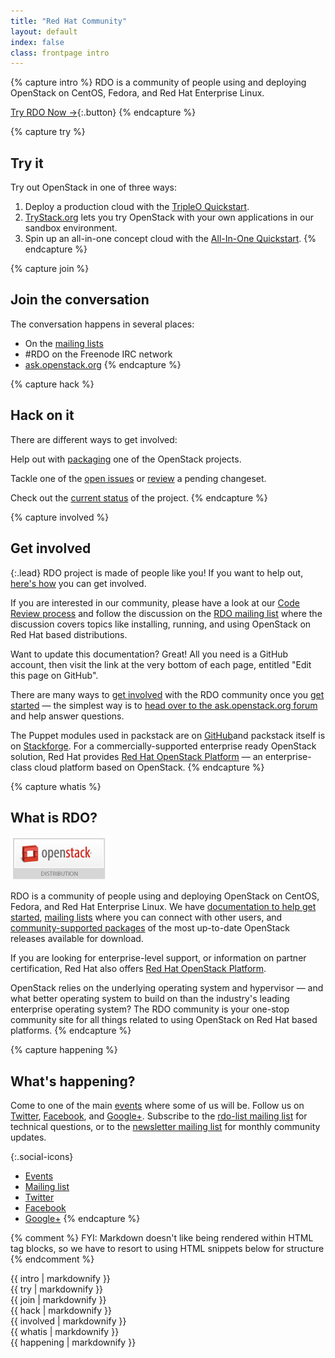 ```yaml
---
title: "Red Hat Community"
layout: default
index: false
class: frontpage intro
---
```


{% capture intro %}
RDO is a community of people using and deploying OpenStack on CentOS, Fedora, and Red Hat Enterprise Linux.

[Try RDO Now →](/install/quickstart/){:.button}
{% endcapture %}


{% capture try %}
## Try it

Try out OpenStack in one of three ways:

1. Deploy a production cloud with the [TripleO Quickstart](/tripleo).
2. [TryStack.org](http://trystack.org) lets you try OpenStack with your own applications in our sandbox environment.  
3. Spin up an all-in-one concept cloud with the [All-In-One Quickstart](/install/quickstart).
{% endcapture %}


{% capture join %}
## Join the conversation

The conversation happens in several places:

- On the [mailing lists](/community/mailing-lists)
- #RDO on the Freenode IRC network
- [ask.openstack.org](http://ask.openstack.org)
{% endcapture %}


{% capture hack %}
## Hack on it

There are different ways to get involved:

Help out with [packaging](/documentation/rdo-packaging/) one of the OpenStack projects.

Tackle one of the [open issues](http://tm3.org/rdobugs) or [review](http://review.rdoproject.org) a pending changeset.

Check out the [current status](http://dashboards.rdoproject.org) of the project.
{% endcapture %}


{% capture involved %}
## Get involved

{:.lead}
RDO project is made of people like you! If you want to help out, [here's how](/community) you can get involved.

If you are interested in our community, please have a look at our [Code Review process](https://review.rdoproject.org/) and follow the discussion on the [RDO mailing list](https://www.redhat.com/mailman/listinfo/rdo-list) where the discussion covers topics like installing, running, and using OpenStack on Red&nbsp;Hat based distributions.

Want to update this documentation? Great! All you need is a GitHub account, then visit the link at the very bottom of each page, entitled "Edit this page on GitHub".

There are many ways to [get involved](/community/) with the RDO community once you [get started](/install/quickstart/) — the simplest way is to [head over to the ask.openstack.org forum](http://ask.openstack.org) and help answer questions.

The Puppet modules used in packstack are on [GitHub](https://github.com/packstack)and packstack itself is on [Stackforge](https://github.com/stackforge/packstack). For a commercially-supported enterprise ready OpenStack solution, Red Hat provides [Red Hat OpenStack Platform](http://access.redhat.com/products/red-hat-openstack-platform/) — an enterprise-class cloud platform based on OpenStack.
{% endcapture %}


{% capture whatis %}
## What is RDO?

![An Openstack Distribution](/images/wiki/Openstack-distribution.png?1460046750)

RDO is a community of people using and deploying OpenStack on CentOS, Fedora, and Red Hat Enterprise Linux. We have [documentation to help get started](/documentation/), [mailing lists](/community/mailing-lists/) where you can connect with other users, and [community-supported packages](/install/quickstart/) of the most up-to-date OpenStack releases available for download.

If you are looking for enterprise-level support, or information on partner certification, Red Hat also offers [Red Hat OpenStack Platform](//redhat.com/en/technologies/linux-platforms/openstack-platform).

OpenStack relies on the underlying operating system and hypervisor — and what better operating system to build on than the industry's leading enterprise operating system? The RDO community is your one-stop community site for all things related to using OpenStack on Red Hat based platforms.
{% endcapture %}


{% capture happening %}
## What's happening?

Come to one of the main [events](events) where some of us will be. Follow us on [Twitter](http://twitter.com/rdocommunity/), [Facebook](http://facebook.com/rdocommunity), and [Google+](https://plus.google.com/communities/110409030763231732154). Subscribe to the [rdo-list mailing list](http://www.redhat.com/mailman/listinfo/rdo-list) for technical questions, or to the [newsletter mailing list](http://www.redhat.com/mailman/listinfo/rdo-newsletter) for monthly community updates.

{:.social-icons}
- [Events](/events/)
- [Mailing list](https://www.rdoproject.org/Mailing_lists)
- [Twitter](http://twitter.com/rdocommunity)
- [Facebook](http://facebook.com/rdocommunity)
- [Google+](https://plus.google.com/communities/110409030763231732154)
{% endcapture %}

{% comment %}
FYI: Markdown doesn't like being rendered within HTML tag blocks, 
so we have to resort to using HTML snippets below for structure
{% endcomment %}

<div class="intro">
  <div class="intro-stack"></div>
  <div class="intro-text">{{ intro | markdownify }}</div>
</div>

<div class="grid">
  <div class="col-4">{{ try | markdownify }}</div>
  <div class="col-4">{{ join | markdownify }}</div>
  <div class="col-4">{{ hack | markdownify }}</div>
  <div class="col-6">{{ involved | markdownify }}</div>
  <div class="col-6">{{ whatis | markdownify }}</div>
  <div class="col-12">{{ happening | markdownify }}</div>
</div>

